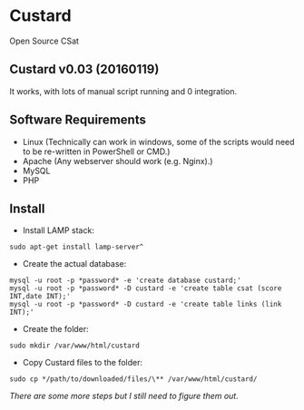 # Custard
Open Source CSat

Custard v0.03 (20160119)
------------------------
It works, with lots of manual script running and 0 integration.

Software Requirements
---------------------
 - Linux (Technically can work in windows, some of the scripts would need to be re-written in PowerShell or CMD.)
 - Apache (Any webserver should work (e.g. Nginx).)
 - MySQL
 - PHP

Install
-------

 - Install LAMP stack:
```
sudo apt-get install lamp-server^
```

 - Create the actual database:
```
mysql -u root -p *password* -e 'create database custard;'
mysql -u root -p *password* -D custard -e 'create table csat (score INT,date INT);'
mysql -u root -p *password* -D custard -e 'create table links (link INT);'
```

 - Create the folder:
```
sudo mkdir /var/www/html/custard
```

 - Copy Custard files to the folder:
```
sudo cp */path/to/downloaded/files/\** /var/www/html/custard/
```

*There are some more steps but I still need to figure them out.*


